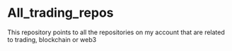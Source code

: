# All_trading_repos
This repository points to all the repositories on my account that are related to trading, blockchain or web3
